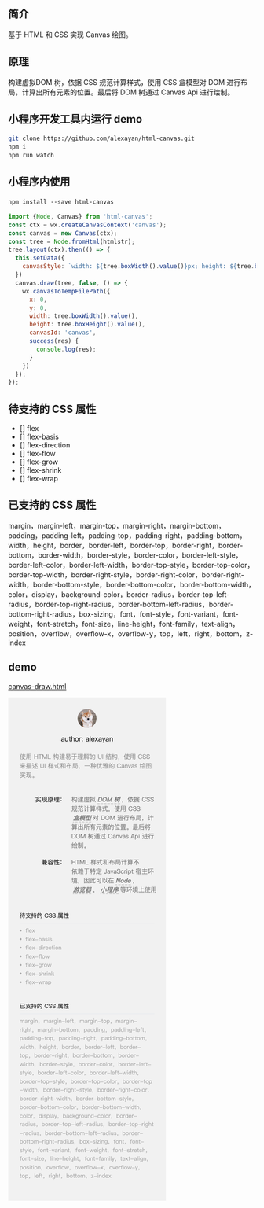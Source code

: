 ## 简介

基于 HTML 和 CSS 实现 Canvas 绘图。

## 原理

构建虚拟DOM 树，依据 CSS 规范计算样式，使用 CSS 盒模型对 DOM 进行布局，计算出所有元素的位置。最后将 DOM 树通过 Canvas Api 进行绘制。

## 小程序开发工具内运行 demo

``` bash
git clone https://github.com/alexayan/html-canvas.git
npm i
npm run watch
```

## 小程序内使用

`npm install --save html-canvas`

```javascript
import {Node, Canvas} from 'html-canvas';
const ctx = wx.createCanvasContext('canvas');
const canvas = new Canvas(ctx);
const tree = Node.fromHtml(htmlstr);
tree.layout(ctx).then(() => {
  this.setData({
    canvasStyle: `width: ${tree.boxWidth().value()}px; height: ${tree.boxHeight().value()}px;`
  })
  canvas.draw(tree, false, () => {
    wx.canvasToTempFilePath({
      x: 0,
      y: 0,
      width: tree.boxWidth().value(),
      height: tree.boxHeight().value(),
      canvasId: 'canvas',
      success(res) {
        console.log(res);
      }
    })
  });
});
```

## 待支持的 CSS 属性

- [] flex
- [] flex-basis
- [] flex-direction
- [] flex-flow
- [] flex-grow
- [] flex-shrink
- [] flex-wrap

## 已支持的 CSS 属性

margin，margin-left，margin-top，margin-right，margin-bottom，padding，padding-left，padding-top，padding-right，padding-bottom，width，height，border，border-left，border-top，border-right，border-bottom，border-width，border-style，border-color，border-left-style，border-left-color，border-left-width，border-top-style，border-top-color，border-top-width，border-right-style，border-right-color，border-right-width，border-bottom-style，border-bottom-color，border-bottom-width，color，display，background-color，border-radius，border-top-left-radius，border-top-right-radius，border-bottom-left-radius，border-bottom-right-radius，box-sizing，font，font-style，font-variant，font-weight，font-stretch，font-size，line-height，font-family，text-align，position，overflow，overflow-x，overflow-y，top，left，right，bottom，z-index

## demo

[canvas-draw.html](./canvas-draw.html)

![canvas-draw](canvas-draw.png)